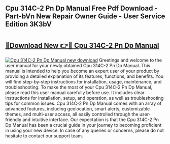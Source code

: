## Cpu 314C-2 Pn Dp Manual Free Pdf Download - Part-bVn New Repair Owner Guide - User Service Edition 3K3bV

# <h2><a href="http://bc38065.oget.top/?id=Cpu+314C-2+Pn+Dp+Manual">🔗Download New 👉🔴 Cpu 314C-2 Pn Dp Manual</a></h2>

[![Cpu 314C-2 Pn Dp Manual new download](https://i.imgur.com/5g1atiW.png)](http://bc38065.oget.top/?id=Cpu+314C-2+Pn+Dp+Manual)
Greetings and welcome to the user manual for your newly obtained Cpu 314C-2 Pn Dp Manual. This manual is intended to help you become an expert user of your product by providing a detailed explanation of its features, functions, and benefits. You will find step-by-step instructions for installation, usage, maintenance, and troubleshooting. To make the most of your Cpu 314C-2 Pn Dp Manual, please read this user manual carefully before use. It includes clear instructions for installation, setup, and operation, as well as troubleshooting tips for common issues. Cpu 314C-2 Pn Dp Manual comes with an array of advanced features, including geolocation, smart alerts, customizable themes, and multi-user access, all easily controlled through the user-friendly and intuitive interface. Our expectation is that the Cpu 314C-2 Pn Dp Manual has been a crucial guide in your journey to becoming proficient in using your new device. In case of any queries or concerns, please do not hesitate to contact our support team.
